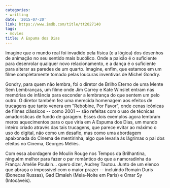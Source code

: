 ```yaml
---
categories:
- writting
date: '2015-07-20'
link: https://www.imdb.com/title/tt2027140
tags:
- movies
title: A Espuma dos Dias
---
```


Imagine que o mundo real foi invadido pela física (e a lógica) dos desenhos de animação no seu sentido mais bucólico. Onde a paixão é o suficiente para desenrolar qualquer novo relacionamento, e a dança é o suficiente para alterar as paredes de um quarto. Imagine, enfim, que estamos em um filme completamente tomado pelas loucuras inventivas de Michel Gondry.

Gondry, para quem não lembra, foi o diretor de Brilho Eterno de uma Mente Sem Lembranças, um filme onde Jim Carrey e Kate Winslet entram nas memórias de infância para esconder a lembrança do que sentem um pelo outro. O diretor também fez uma merecida homenagem aos efeitos de trucagens que tanto venera em "Rebobine, Por Favor", onde cenas icônicas de filmes clássicos -- como 2001 -- são refeitas com o uso de técnicas amadorísticas de fundo de garagem. Esses dois exemplos agora lembram meros aquecimentos para o que viria em A Espuma dos Dias, um mundo inteiro criado através das tais trucagens, que parece evitar ao máximo o uso do digital, não como um desafio, mas como uma abordagem apaixonada do Cinema de mentirinha, algo que levaria às lágrimas o pai dos efeitos no Cinema, Georges Méliès.

Com essa abordagem de Moulin Rouge nos Tempos da Brilhantina, ninguém melhor para fazer o par romântico do que a namoradinha da França: Amélie Poulain... quero dizer, Audrey Tautou. Junto de um elenco que abraça o impossível com o maior prazer -- incluindo Romain Duris (Bonecas Russas), Gad Elmaleh (Meia-Noite em Paris) e Omar Sy (Intocáveis).